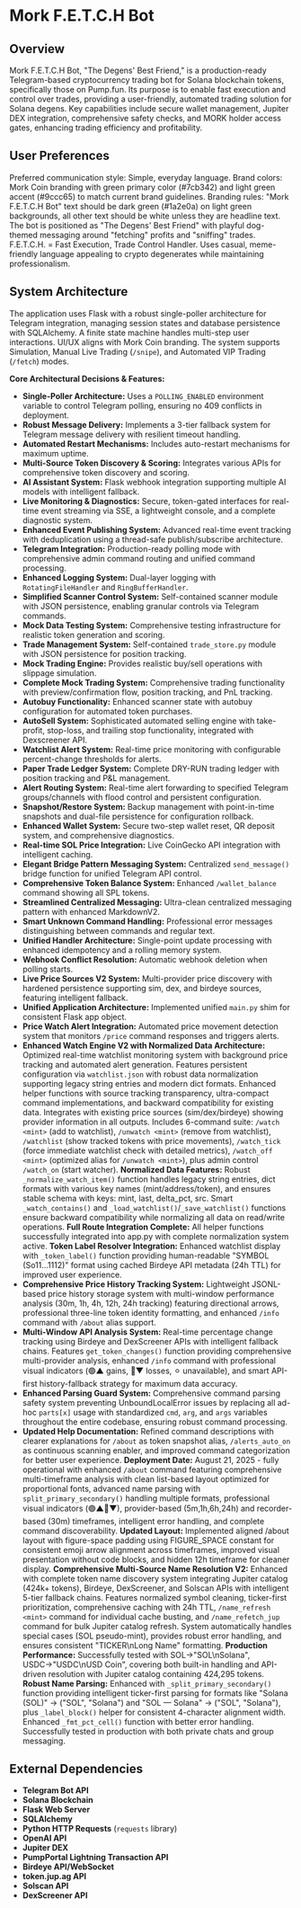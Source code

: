 # Mork F.E.T.C.H Bot

## Overview
Mork F.E.T.C.H Bot, "The Degens' Best Friend," is a production-ready Telegram-based cryptocurrency trading bot for Solana blockchain tokens, specifically those on Pump.fun. Its purpose is to enable fast execution and control over trades, providing a user-friendly, automated trading solution for Solana degens. Key capabilities include secure wallet management, Jupiter DEX integration, comprehensive safety checks, and MORK holder access gates, enhancing trading efficiency and profitability.

## User Preferences
Preferred communication style: Simple, everyday language.
Brand colors: Mork Coin branding with green primary color (#7cb342) and light green accent (#9ccc65) to match current brand guidelines.
Branding rules: "Mork F.E.T.C.H Bot" text should be dark green (#1a2e0a) on light green backgrounds, all other text should be white unless they are headline text. The bot is positioned as "The Degens' Best Friend" with playful dog-themed messaging around "fetching" profits and "sniffing" trades. F.E.T.C.H. = Fast Execution, Trade Control Handler. Uses casual, meme-friendly language appealing to crypto degenerates while maintaining professionalism.

## System Architecture
The application uses Flask with a robust single-poller architecture for Telegram integration, managing session states and database persistence with SQLAlchemy. A finite state machine handles multi-step user interactions. UI/UX aligns with Mork Coin branding. The system supports Simulation, Manual Live Trading (`/snipe`), and Automated VIP Trading (`/fetch`) modes.

**Core Architectural Decisions & Features:**
- **Single-Poller Architecture:** Uses a `POLLING_ENABLED` environment variable to control Telegram polling, ensuring no 409 conflicts in deployment.
- **Robust Message Delivery:** Implements a 3-tier fallback system for Telegram message delivery with resilient timeout handling.
- **Automated Restart Mechanisms:** Includes auto-restart mechanisms for maximum uptime.
- **Multi-Source Token Discovery & Scoring:** Integrates various APIs for comprehensive token discovery and scoring.
- **AI Assistant System:** Flask webhook integration supporting multiple AI models with intelligent fallback.
- **Live Monitoring & Diagnostics:** Secure, token-gated interfaces for real-time event streaming via SSE, a lightweight console, and a complete diagnostic system.
- **Enhanced Event Publishing System:** Advanced real-time event tracking with deduplication using a thread-safe publish/subscribe architecture.
- **Telegram Integration:** Production-ready polling mode with comprehensive admin command routing and unified command processing.
- **Enhanced Logging System:** Dual-layer logging with `RotatingFileHandler` and `RingBufferHandler`.
- **Simplified Scanner Control System:** Self-contained scanner module with JSON persistence, enabling granular controls via Telegram commands.
- **Mock Data Testing System:** Comprehensive testing infrastructure for realistic token generation and scoring.
- **Trade Management System:** Self-contained `trade_store.py` module with JSON persistence for position tracking.
- **Mock Trading Engine:** Provides realistic buy/sell operations with slippage simulation.
- **Complete Mock Trading System:** Comprehensive trading functionality with preview/confirmation flow, position tracking, and PnL tracking.
- **Autobuy Functionality:** Enhanced scanner state with autobuy configuration for automated token purchases.
- **AutoSell System:** Sophisticated automated selling engine with take-profit, stop-loss, and trailing stop functionality, integrated with Dexscreener API.
- **Watchlist Alert System:** Real-time price monitoring with configurable percent-change thresholds for alerts.
- **Paper Trade Ledger System:** Complete DRY-RUN trading ledger with position tracking and P&L management.
- **Alert Routing System:** Real-time alert forwarding to specified Telegram groups/channels with flood control and persistent configuration.
- **Snapshot/Restore System:** Backup management with point-in-time snapshots and dual-file persistence for configuration rollback.
- **Enhanced Wallet System:** Secure two-step wallet reset, QR deposit system, and comprehensive diagnostics.
- **Real-time SOL Price Integration:** Live CoinGecko API integration with intelligent caching.
- **Elegant Bridge Pattern Messaging System:** Centralized `send_message()` bridge function for unified Telegram API control.
- **Comprehensive Token Balance System:** Enhanced `/wallet_balance` command showing all SPL tokens.
- **Streamlined Centralized Messaging:** Ultra-clean centralized messaging pattern with enhanced MarkdownV2.
- **Smart Unknown Command Handling:** Professional error messages distinguishing between commands and regular text.
- **Unified Handler Architecture:** Single-point update processing with enhanced idempotency and a rolling memory system.
- **Webhook Conflict Resolution:** Automatic webhook deletion when polling starts.
- **Live Price Sources V2 System:** Multi-provider price discovery with hardened persistence supporting sim, dex, and birdeye sources, featuring intelligent fallback.
- **Unified Application Architecture:** Implemented unified `main.py` shim for consistent Flask app object.
- **Price Watch Alert Integration:** Automated price movement detection system that monitors `/price` command responses and triggers alerts.
- **Enhanced Watch Engine V2 with Normalized Data Architecture:** Optimized real-time watchlist monitoring system with background price tracking and automated alert generation. Features persistent configuration via `watchlist.json` with robust data normalization supporting legacy string entries and modern dict formats. Enhanced helper functions with source tracking transparency, ultra-compact command implementations, and backward compatibility for existing data. Integrates with existing price sources (sim/dex/birdeye) showing provider information in all outputs. Includes 6-command suite: `/watch <mint>` (add to watchlist), `/unwatch <mint>` (remove from watchlist), `/watchlist` (show tracked tokens with price movements), `/watch_tick` (force immediate watchlist check with detailed metrics), `/watch_off <mint>` (optimized alias for `/unwatch <mint>`), plus admin control `/watch_on` (start watcher). **Normalized Data Features:** Robust `_normalize_watch_item()` function handles legacy string entries, dict formats with various key names (mint/address/token), and ensures stable schema with keys: mint, last, delta_pct, src. Smart `_watch_contains()` and `_load_watchlist()`/`_save_watchlist()` functions ensure backward compatibility while normalizing all data on read/write operations. **Full Route Integration Complete:** All helper functions successfully integrated into app.py with complete normalization system active. **Token Label Resolver Integration:** Enhanced watchlist display with `_token_label()` function providing human-readable "SYMBOL (So11…1112)" format using cached Birdeye API metadata (24h TTL) for improved user experience. 
- **Comprehensive Price History Tracking System:** Lightweight JSONL-based price history storage system with multi-window performance analysis (30m, 1h, 4h, 12h, 24h tracking) featuring directional arrows, professional three-line token identity formatting, and enhanced `/info` command with `/about` alias support.
- **Multi-Window API Analysis System:** Real-time percentage change tracking using Birdeye and DexScreener APIs with intelligent fallback chains. Features `get_token_changes()` function providing comprehensive multi-provider analysis, enhanced `/info` command with professional visual indicators (🟢▲ gains, 🔴▼ losses, ⚪︎ unavailable), and smart API-first history-fallback strategy for maximum data accuracy.
- **Enhanced Parsing Guard System:** Comprehensive command parsing safety system preventing UnboundLocalError issues by replacing all ad-hoc `parts[x]` usage with standardized `cmd`, `arg`, and `args` variables throughout the entire codebase, ensuring robust command processing.
- **Updated Help Documentation:** Refined command descriptions with clearer explanations for `/about` as token snapshot alias, `/alerts_auto_on` as continuous scanning enabler, and improved command categorization for better user experience.
**Deployment Date:** August 21, 2025 - fully operational with enhanced `/about` command featuring comprehensive multi-timeframe analysis with clean list-based layout optimized for proportional fonts, advanced name parsing with `split_primary_secondary()` handling multiple formats, professional visual indicators (🟢▲🔴▼), provider-based (5m,1h,6h,24h) and recorder-based (30m) timeframes, intelligent error handling, and complete command discoverability. **Updated Layout:** Implemented aligned /about layout with figure-space padding using FIGURE_SPACE constant for consistent emoji arrow alignment across timeframes, improved visual presentation without code blocks, and hidden 12h timeframe for cleaner display. **Comprehensive Multi-Source Name Resolution V2:** Enhanced with complete token name discovery system integrating Jupiter catalog (424k+ tokens), Birdeye, DexScreener, and Solscan APIs with intelligent 5-tier fallback chains. Features normalized symbol cleaning, ticker-first prioritization, comprehensive caching with 24h TTL, `/name_refresh <mint>` command for individual cache busting, and `/name_refetch_jup` command for bulk Jupiter catalog refresh. System automatically handles special cases (SOL pseudo-mint), provides robust error handling, and ensures consistent "TICKER\nLong Name" formatting. **Production Performance:** Successfully tested with SOL→"SOL\nSolana", USDC→"USDC\nUSD Coin", covering both built-in handling and API-driven resolution with Jupiter catalog containing 424,295 tokens. **Robust Name Parsing:** Enhanced with `_split_primary_secondary()` function providing intelligent ticker-first parsing for formats like "Solana (SOL)" → ("SOL", "Solana") and "SOL — Solana" → ("SOL", "Solana"), plus `_label_block()` helper for consistent 4-character alignment width. Enhanced `_fmt_pct_cell()` function with better error handling. Successfully tested in production with both private chats and group messaging.

## External Dependencies
- **Telegram Bot API**
- **Solana Blockchain**
- **Flask Web Server**
- **SQLAlchemy**
- **Python HTTP Requests** (`requests` library)
- **OpenAI API**
- **Jupiter DEX**
- **PumpPortal Lightning Transaction API**
- **Birdeye API/WebSocket**
- **token.jup.ag API**
- **Solscan API**
- **DexScreener API**